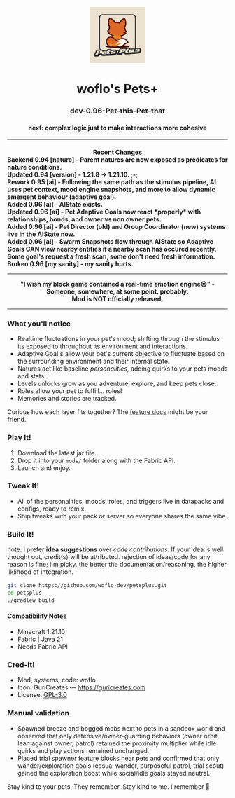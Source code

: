 <p align="center">
  <img src="src/main/resources/assets/petsplus/icon.png"
       alt="Pets+ icon"
       width="128">
</p>

<h1 align="center">woflo's Pets+</h1>
<h3 align="center">dev-0.96-Pet-this-Pet-that</h3>
<h4 align="center">next: complex logic just to make interactions more cohesive</h4>

---

<h4 align="center">Recent Changes</4>
<ul align="center" style="list-style-type:none; padding-left:0; text-align:left; margin:0;">
  <li>Backend 0.94 [nature] - Parent natures are now exposed as predicates for nature conditions.</li>
  <li>Updated 0.94 [version] - 1.21.8 -> 1.21.10. ;-;</li>
  <li>Rework 0.95 [ai] - Following the same path as the stimulus pipeline, AI uses pet context, mood engine snapshots, and more to allow dynamic emergent behaviour (adaptive goal).</li>
  <li>Added 0.96 [ai] - AIState exists.</li>
  <li>Updated 0.96 [ai] - Pet Adaptive Goals now react *properly* with relationships, bonds, and owner vs non owner pets.</li>
	<li>Added 0.96 [ai] - Pet Director (old) and Group Coordinator (new) systems live in the AIState now.</li>
  <li>Added 0.96 [ai] - Swarm Snapshots flow through AIState so Adaptive Goals CAN view nearby entities if a nearby scan has occured recently. Some goal's request a fresh scan, some don't need fresh information.</li>
	<li>Broken 0.96 [my sanity] - my sanity hurts.</li>
</ul>

---

<p align="center">
  "I wish my block game contained a real-time emotion engine😔" - Someone, somewhere, at some point. probably.
  <br>
  <strong>Mod is NOT officially released.</strong>
</p>

---

### What you'll notice
- Realtime fluctuations in your pet's mood; shifting through the stimulus its exposed to throughout its environment and interactions.
- Adaptive Goal's allow your pet's current objective to fluctuate based on the surrounding environment and their internal state.
- Natures act like baseline *personalities*, adding quirks to your pets moods and stats.
- Levels unlocks grow as you adventure, explore, and keep pets close.
- Roles allow your pet to fulfill... roles!
- Memories and stories are tracked.

Curious how each layer fits together? The [feature docs](docs/features/_readme.md) might be your friend.

### Play It!
1. Download the latest jar file. 
2. Drop it into your `mods/` folder along with the Fabric API.
3. Launch and enjoy.

### Tweak It!
- All of the personalities, moods, roles, and triggers live in datapacks and configs, ready to remix.
- Ship tweaks with your pack or server so everyone shares the same vibe.

### Build It!
note: i prefer **idea suggestions** over *code contributions*. If your idea is well thought out, credit(s) will be attributed. rejection of ideas/code for any reason is fine; i'm picky. the better the documentation/reasoning, the higher liklihood of integration.

```bash
git clone https://github.com/woflo-dev/petsplus.git
cd petsplus
./gradlew build
```

#### Compatibility Notes
- Minecraft 1.21.10
- Fabric | Java 21
- Needs Fabric API

### Cred-It!
- Mod, systems, code: woflo
- Icon: GuriCreates — <https://guricreates.com>
- License: [GPL-3.0](LICENSE)

### Manual validation
- Spawned breeze and bogged mobs next to pets in a sandbox world and observed that only defensive/owner-guarding behaviors (owner orbit, lean against owner, patrol) retained the proximity multiplier while idle quirks and play actions remained unchanged.
- Placed trial spawner feature blocks near pets and confirmed that only wander/exploration goals (casual wander, purposeful patrol, trial scout) gained the exploration boost while social/idle goals stayed neutral.

Stay kind to your pets. They remember. Stay kind to me. I remember 🥺
